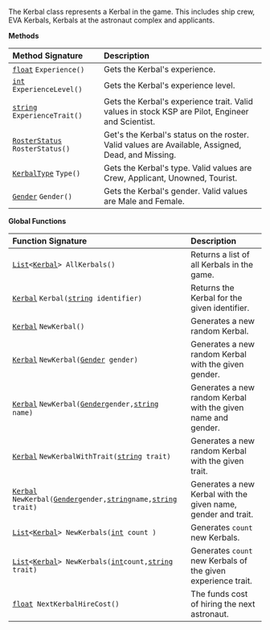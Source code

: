 The Kerbal class represents a Kerbal in the game.  This includes ship crew, EVA Kerbals, Kerbals at the astronaut complex and applicants.

**Methods**

| Method Signature | Description |
| :--- | :--- |
| [`float`](Numeric-Type) `Experience()` | Gets the Kerbal's experience. |
| [`int`](Numeric-Type) `ExperienceLevel()` | Gets the Kerbal's experience level. |
| [`string`](String-Type)` ExperienceTrait()` | Gets the Kerbal's experience trait.  Valid values in stock KSP are Pilot, Engineer and Scientist. |
| [`RosterStatus`](Enumeration-Type) `RosterStatus()` | Get's the Kerbal's status on the roster.  Valid values are Available, Assigned, Dead, and Missing. |
| [`KerbalType`](Enumeration-Type) `Type()` | Gets the Kerbal's type.  Valid values are Crew, Applicant, Unowned, Tourist. |
| [`Gender`](Enumeration-Type) `Gender()` | Gets the Kerbal's gender.  Valid values are Male and Female. |

**Global Functions**

| Function Signature| Description |
| :--- | :--- |
| [`List`](List-Type)`<`[`Kerbal`](Kerbal-Type)`> AllKerbals()` | Returns a list of all Kerbals in the game. |
| [`Kerbal`](Kerbal-Type) `Kerbal(`[`string`](String-Type)` identifier)` | Returns the Kerbal for the given identifier. |
| [`Kerbal`](Kerbal-Type) `NewKerbal()` | Generates a new random Kerbal. |
| [`Kerbal`](Kerbal-Type) `NewKerbal(`[`Gender`](Enumeration-Type)` gender)` | Generates a new random Kerbal with the given gender. |
| [`Kerbal`](Kerbal-Type) `NewKerbal(`[`Gender`](Enumeration-Type)` gender, `[`string`](String-Type)` name)` | Generates a new random Kerbal with the given name and gender. |
| [`Kerbal`](Kerbal-Type) `NewKerbalWithTrait(`[`string`](String-Type)` trait)` | Generates a new random Kerbal with the given trait. |
| [`Kerbal`](Kerbal-Type) `NewKerbal(`[`Gender`](Enumeration-Type)` gender, `[`string`](String-Type)` name, `[`string`](String-Type)` trait)` | Generates a new Kerbal with the given name, gender and trait. |
| [`List`](List-Type)`<`[`Kerbal`](Kerbal-Type)`> NewKerbals(`[`int`](Numeric-Type)` count )` | Generates `count` new Kerbals. |
| [`List`](List-Type)`<`[`Kerbal`](Kerbal-Type)`> NewKerbals(`[`int`](Numeric-Type)` count, `[`string`](String-Type)` trait)` | Generates `count` new Kerbals of the given experience trait. |
| [`float`](Numeric-Type)` NextKerbalHireCost()` | The funds cost of hiring the next astronaut. |
